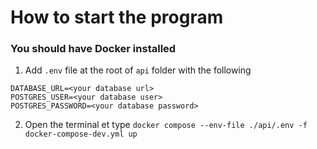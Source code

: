 # How to start the program

### You should have Docker installed

1. Add `.env` file at the root of `api` folder with the following
 ```
DATABASE_URL=<your database url>
POSTGRES_USER=<your database user>
POSTGRES_PASSWORD=<your database password>
 ```
2. Open the terminal et type `docker compose --env-file ./api/.env -f docker-compose-dev.yml up`